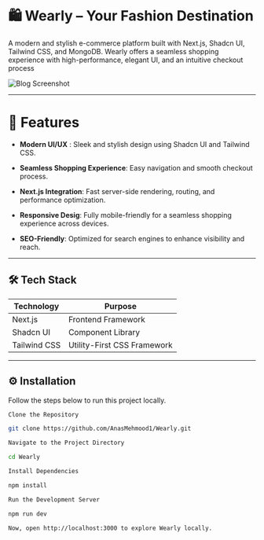 # 🛍️ Wearly – Your Fashion Destination

A modern and stylish e-commerce platform built with Next.js, Shadcn UI, Tailwind CSS, and MongoDB. Wearly offers a seamless shopping experience with high-performance, elegant UI, and an intuitive checkout process

![Blog Screenshot](/Asset/website.png)

---

# 🚀 Features

-  **Modern UI/UX** : Sleek and stylish design using Shadcn UI and Tailwind CSS.

-  **Seamless Shopping Experience**: Easy navigation and smooth checkout process.

-  **Next.js Integration**: Fast server-side rendering, routing, and performance optimization.

- **Responsive Desig**: Fully mobile-friendly for a seamless shopping experience across devices.

- **SEO-Friendly**: Optimized for search engines to enhance visibility and reach.

---

## 🛠️ Tech Stack  

| **Technology** | **Purpose**                  |
|-----------------|-----------------------------|
| Next.js        | Frontend Framework           |
| Shadcn UI      | Component Library            |
| Tailwind CSS   | Utility-First CSS Framework  |

---





## ⚙️ Installation  

Follow the steps below to run this project locally.

```bash
Clone the Repository

git clone https://github.com/AnasMehmood1/Wearly.git

Navigate to the Project Directory

cd Wearly

Install Dependencies

npm install

Run the Development Server

npm run dev

Now, open http://localhost:3000 to explore Wearly locally.
